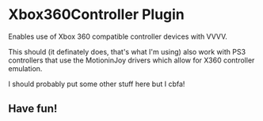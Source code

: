 Xbox360Controller Plugin
========================

Enables use of Xbox 360 compatible controller devices with VVVV.

This should (it definately does, that's what I'm using) also work with PS3 controllers that use the MotioninJoy drivers which allow for X360 controller emulation.

I should probably put some other stuff here but I cbfa!

Have fun!
---------
